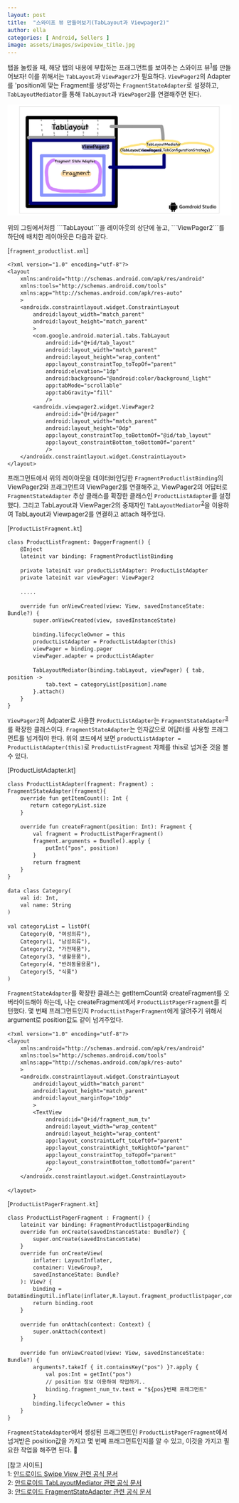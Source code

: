 ```yaml
---
layout: post
title:  "스와이프 뷰 만들어보기(TabLayout과 Viewpager2)"
author: ella
categories: [ Android, Sellers ]
image: assets/images/swipeview_title.jpg
---
```


탭을 눌렀을 때, 해당 탭의 내용에 부합하는 프래그먼트를 보여주는 스와이프 뷰<sup>[1](#footnote_1)</sup>를 만들어보자! 이를 위해서는 ```TabLayout```과 ```ViewPager2```가 필요하다. ```ViewPager2```의 Adapter를 'position에 맞는 Fragment를 생성'하는 ```FragmentStateAdapter```로 설정하고, ```TabLayoutMediator```를 통해 ```TabLayout```과 ```ViewPager2```를 연결해주면 된다. 


<p align="center"><img src="/assets/images/tab_1.jpg"></p>
위의 그림에서처럼 ```TabLayout```을 레이아웃의 상단에 놓고, ```ViewPager2```를 하단에 배치한 레이아웃은 다음과 같다. 

[```fragment_productlist.xml```]
```
<?xml version="1.0" encoding="utf-8"?>
<layout
    xmlns:android="http://schemas.android.com/apk/res/android"
    xmlns:tools="http://schemas.android.com/tools"
    xmlns:app="http://schemas.android.com/apk/res-auto"
    >
    <androidx.constraintlayout.widget.ConstraintLayout
        android:layout_width="match_parent"
        android:layout_height="match_parent"
        >
        <com.google.android.material.tabs.TabLayout
            android:id="@+id/tab_layout"
            android:layout_width="match_parent"
            android:layout_height="wrap_content"
            app:layout_constraintTop_toTopOf="parent"
            android:elevation="1dp"
            android:background="@android:color/background_light"
            app:tabMode="scrollable"
            app:tabGravity="fill"
            />
        <androidx.viewpager2.widget.ViewPager2
            android:id="@+id/pager"
            android:layout_width="match_parent"
            android:layout_height="0dp"
            app:layout_constraintTop_toBottomOf="@id/tab_layout"
            app:layout_constraintBottom_toBottomOf="parent"
            />
    </androidx.constraintlayout.widget.ConstraintLayout>
</layout>
```

프래그먼트에서 위의 레이아웃을 데이터바인딩한 ```FragmentProductlistBinding```의 ViewPager2와 프래그먼트의 ViewPager2를 연결해주고, ViewPager2의 어답터로  ```FragmentStateAdapter``` 추상 클래스를 확장한 클래스인 ```ProductListAdapter```를 설정했다. 그리고 TabLayout과 ViewPager2의 중재자인 ```TabLayoutMediator```<sup>[2](#footnote_2)</sup>을 이용하여 TabLayout과 Viewpager2를 연결하고 attach 해주었다.

[```ProductListFragment.kt```]
```
class ProductListFragment: DaggerFragment() {
    @Inject
    lateinit var binding: FragmentProductlistBinding

    private lateinit var productListAdapter: ProductListAdapter
    private lateinit var viewPager: ViewPager2

    .....
    
    override fun onViewCreated(view: View, savedInstanceState: Bundle?) {
        super.onViewCreated(view, savedInstanceState)
      
        binding.lifecycleOwner = this
        productListAdapter = ProductListAdapter(this)
        viewPager = binding.pager
        viewPager.adapter = productListAdapter
        
        TabLayoutMediator(binding.tabLayout, viewPager) { tab, position ->
            tab.text = categoryList[position].name
        }.attach()
    }
}
```

```ViewPager2```의 Adpater로 사용한 ```ProductListAdapter```는 ```FragmentStateAdapter```<sup>[3](#footnote_3)</sup> 를 확장한 클래스이다. ```FragmentStateAdapter```는 인자값으로 어답터를 사용할 프래그먼트를 넘겨줘야 한다. 위의 코드에서 보면 ```productListAdapter = ProductListAdapter(this)```로 ```ProductListFragment``` 자체를 this로 넘겨준 것을 볼 수 있다. 
 
[ProductListAdapter.kt]
```
class ProductListAdapter(fragment: Fragment) : FragmentStateAdapter(fragment){
    override fun getItemCount(): Int {
       return categoryList.size
    }

    override fun createFragment(position: Int): Fragment {
        val fragment = ProductListPagerFragment()
        fragment.arguments = Bundle().apply {
            putInt("pos", position)
        }
        return fragment
    }
}

data class Category(
    val id: Int,
    val name: String
)

val categoryList = listOf(
    Category(0, "여성의류"),
    Category(1, "남성의류"),
    Category(2, "가전제품"),
    Category(3, "생활용품"),
    Category(4, "반려동물용품"),
    Category(5, "식품")
)
```


```FragmentStateAdapter```를 확장한 클래스는 getItemCount와 createFragment를 오버라이드해야 하는데, 나는 createFragment에서 ```ProductListPagerFragment```를 리턴했다. 몇 번째 프래그먼트인지 ```ProductListPagerFragment```에게 알려주기 위해서 argument로 position값도 같이 넘겨주었다.
```
<?xml version="1.0" encoding="utf-8"?>
<layout
    xmlns:android="http://schemas.android.com/apk/res/android"
    xmlns:tools="http://schemas.android.com/tools"
    xmlns:app="http://schemas.android.com/apk/res-auto"
    >
    <androidx.constraintlayout.widget.ConstraintLayout
        android:layout_width="match_parent"
        android:layout_height="match_parent"
        android:layout_marginTop="10dp"
        >
        <TextView
            android:id="@+id/fragment_num_tv"
            android:layout_width="wrap_content"
            android:layout_height="wrap_content"
            app:layout_constraintLeft_toLeftOf="parent"
            app:layout_constraintRight_toRightOf="parent"
            app:layout_constraintTop_toTopOf="parent"
            app:layout_constraintBottom_toBottomOf="parent"
            />
    </androidx.constraintlayout.widget.ConstraintLayout>

</layout>
```

[```ProductListPagerFragment.kt```]
```
class ProductListPagerFragment : Fragment() {
    lateinit var binding: FragmentProductlistpagerBinding
    override fun onCreate(savedInstanceState: Bundle?) {
        super.onCreate(savedInstanceState)
    }
    override fun onCreateView(
        inflater: LayoutInflater,
        container: ViewGroup?,
        savedInstanceState: Bundle?
    ): View? {
        binding = DataBindingUtil.inflate(inflater,R.layout.fragment_productlistpager,container,false)
        return binding.root
    }

    override fun onAttach(context: Context) {
        super.onAttach(context)
    }

    override fun onViewCreated(view: View, savedInstanceState: Bundle?) {
        arguments?.takeIf { it.containsKey("pos") }?.apply {
            val pos:Int = getInt("pos")
            // position 정보 이용하여 작업하기..
            binding.fragment_num_tv.text = "${pos}번째 프래그먼트"
        }
        binding.lifecycleOwner = this
    }
}
```

```FragmentStateAdapter```에서 생성된 프래그먼트인 ```ProductListPagerFragment```에서 넘겨받은 position값을 가지고 몇 번째 프래그먼트인지를 알 수 있고, 이것을 가지고 필요한 작업을 해주면 된다. 🔨

 
[참고 사이트]  
<a name="footnote_1">1</a>: [안드로이드 Swipe View 관련 공식 문서](https://developer.android.com/guide/navigation/navigation-swipe-view-2)  
<a name="footnote_2">2</a>: [안드로이드 TabLayoutMediator 관련 공식  문서](https://developer.android.com/reference/com/google/android/material/tabs/TabLayoutMediator)   
<a name="footnote_3">3</a>: [안드로이드 FragmentStateAdapter 관련 공식   문서](https://developer.android.com/reference/androidx/viewpager2/adapter/FragmentStateAdapter)  
